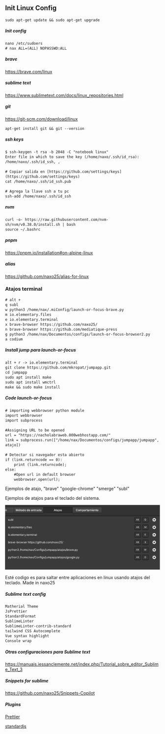 ## Init Linux Config

    sudo apt-get update && sudo apt-get upgrade
    
##### Init config

    nano /etc/sudoers
    # nax ALL=(ALL) NOPASSWD:ALL

##### brave
    
https://brave.com/linux

##### sublime text

https://www.sublimetext.com/docs/linux_repositories.html

##### git

https://git-scm.com/download/linux

    apt-get install git && git --version

##### ssh keys

	$ ssh-keygen -t rsa -b 2048 -C "notebook linux"
	Enter file in which to save the key (/home/naxo/.ssh/id_rsa): /home/naxo/.ssh/id_ssh, , 

	# Copiar salida en [https://github.com/settings/keys] (https://github.com/settings/keys)
	cat /home/naxo/.ssh/id_ssh.pub

	# Agrega la llave ssh a tu pc 
	ssh-add /home/naxo/.ssh/id_ssh

##### nvm 
    curl -o- https://raw.githubusercontent.com/nvm-sh/nvm/v0.38.0/install.sh | bash
    source ~/.bashrc
    
##### pnpm
https://pnpm.io/installation#on-alpine-linux
    
##### alias
https://github.com/naxo25/alias-for-linux

### Atajos terminal
    # alt + 
    q subl
    w python3 /home/nax/.miConfig/launch-or-focus-brave.py
    m io.elementary.files
    e io.elementary.terminal
    x brave-browser https://github.com/naxo25/
    n brave-browser https://github.com/mediatique-press
    g python3 /home/nax/Documentos/configs/launch-or-focus-browser2.py
    a codium
    
##### Install jump para launch-or-focus
    alt + r -> io.elementary.terminal
    git clone https://github.com/mkropat/jumpapp.git
    cd jumpapp
    sudo apt install make
    sudo apt install wmctrl
    make && sudo make install

##### Code launch-or-focus

    # importing webbrowser python module
    import webbrowser
    import subprocess

    #Assigning URL to be opened
    url = "https://nacholabraweb.000webhostapp.com/"
    link = subprocess.run(["/home/nax/Documentos/configs/jumpapp/jumpapp", atajo])

    # Detectar si navegador esta abierto
    if (link.returncode == 0):
        print (link.returncode);
    else:
        #Open url in default browser
        webbrowser.open(url);

Ejemplos de atajo, "brave" "google-chrome" "smerge" "subl"


Ejemplos de atajos para el teclado del sistema.

![](./ejemplo_atajos.png)

Esté codigo es para saltar entre aplicaciones en linux usando atajos del teclado.
Made in naxo25


	
##### Sublime text config

    Matherial Theme
    JsPrettier
    StandardFormat
    SublimeLinter
    SublimeLinter-contrib-standard
    tailwind CSS Autocomplete
    Vue syntax highlight
    Console wrap

##### Otras configuraciones para Sublime text
https://manuais.iessanclemente.net/index.php/Tutorial_sobre_editor_Sublime_Text_3
    
##### Snippets for sublime
https://github.com/naxo25/Snippets-Copilot

##### Plugins
[Prettier](https://standardjs.com/#sublime-text)

[standardjs](https://standardjs.com/#sublime-text)
